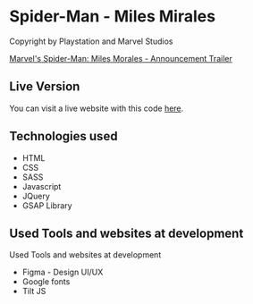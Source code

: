 # Spider-Man - Miles Mirales

Copyright by Playstation and Marvel Studios </br>

[Marvel's Spider-Man: Miles Morales - Announcement Trailer](https://youtu.be/gHzuHo80U2M)

## Live Version

You can visit a live website with this code [here](https://spider-man-miles-morales-maganezf.netlify.app/).

## Technologies used

- HTML
- CSS
- SASS
- Javascript
- JQuery
- GSAP Library

## Used Tools and websites at development

Used Tools and websites at development

- Figma - Design UI/UX
- Google fonts
- Tilt JS
